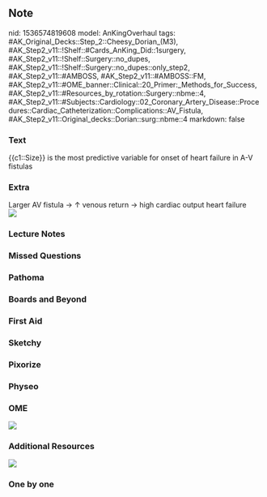 ## Note
nid: 1536574819608
model: AnKingOverhaul
tags: #AK_Original_Decks::Step_2::Cheesy_Dorian_(M3), #AK_Step2_v11::!Shelf::#Cards_AnKing_Did::1surgery, #AK_Step2_v11::!Shelf::Surgery::no_dupes, #AK_Step2_v11::!Shelf::Surgery::no_dupes::only_step2, #AK_Step2_v11::#AMBOSS, #AK_Step2_v11::#AMBOSS::FM, #AK_Step2_v11::#OME_banner::Clinical::20_Primer:_Methods_for_Success, #AK_Step2_v11::#Resources_by_rotation::Surgery::nbme::4, #AK_Step2_v11::#Subjects::Cardiology::02_Coronary_Artery_Disease::Procedures::Cardiac_Catheterization::Complications::AV_Fistula, #AK_Step2_v11::Original_decks::Dorian::surg::nbme::4
markdown: false

### Text
{{c1::Size}} is the most predictive variable for onset of heart failure in A-V fistulas

### Extra
<div>
  <div>
    Larger AV fistula → ↑ venous return → high cardiac output heart
    failure
  </div>
</div>
<div><img src="paste-538709158002689.jpg"></div>

### Lecture Notes


### Missed Questions


### Pathoma


### Boards and Beyond


### First Aid


### Sketchy


### Pixorize


### Physeo


### OME
<div class="ome-widget">
  <a href="https://onlinemeded.org/spa/surgery?ref=anki"><img src=
  "_OME_AnkiFlashcards_Topic_6.png"></a>
</div>

### Additional Resources
<div><img src="paste-1695691743166465.jpg"></div>

### One by one


